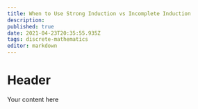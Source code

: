 ```yaml
---
title: When to Use Strong Induction vs Incomplete Induction
description: 
published: true
date: 2021-04-23T20:35:55.935Z
tags: discrete-mathematics
editor: markdown
---
```


# Header
Your content here